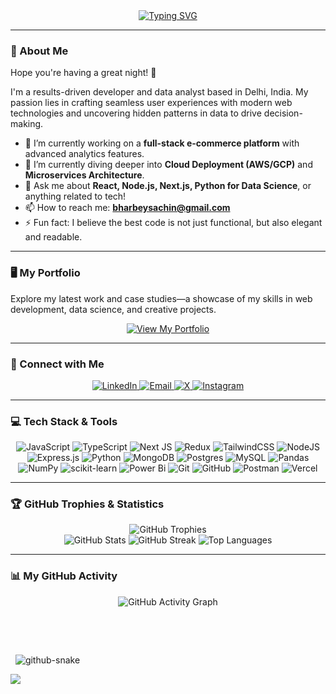<div align="center">

  <a href="https://git.io/typing-svg">
    <img src="https://readme-typing-svg.demolab.com?font=Fira+Code&weight=600&size=25&duration=4000&pause=1000&color=58A6FF&center=true&vCenter=true&width=435&lines=%2Hi+there%2C+I'm+Sachin+Bharbey+%F0%9F%91%8B;Full-Stack+Developer;Data+Science+Enthusiast;MERN+Stack+Expert" alt="Typing SVG" />
  </a>

</div>

---

### 🚀 About Me

Hope you're having a great night! 🌙

I'm a results-driven developer and data analyst based in Delhi, India. My passion lies in crafting seamless user experiences with modern web technologies and uncovering hidden patterns in data to drive decision-making.

* 🔭 I’m currently working on a **full-stack e-commerce platform** with advanced analytics features.
* 🌱 I’m currently diving deeper into **Cloud Deployment (AWS/GCP)** and **Microservices Architecture**.
* 💬 Ask me about **React, Node.js, Next.js, Python for Data Science**, or anything related to tech!
* 📫 How to reach me: **bharbeysachin@gmail.com**
* ⚡ Fun fact: I believe the best code is not just functional, but also elegant and readable.

---

### 🖥️ My Portfolio

Explore my latest work and case studies—a showcase of my skills in web development, data science, and creative projects.

<p align="center">
  <a href="https://sachin-bharbey.vercel.app" target="_blank">
    <img src="https://img.shields.io/badge/View_My_Portfolio-000000?style=for-the-badge&logo=vercel&logoColor=white" alt="View My Portfolio"/>
  </a>
</p>

---

### 🔗 Connect with Me

<p align="center">
  <a href="https://linkedin.com/in/sachin-bharbey-b128a4242">
    <img src="https://img.shields.io/badge/LinkedIn-0077B5?style=for-the-badge&logo=linkedin&logoColor=white" alt="LinkedIn"/>
  </a>
  <a href="mailto:bharbeysachin@gmail.com">
    <img src="https://img.shields.io/badge/Email-D14836?style=for-the-badge&logo=gmail&logoColor=white" alt="Email"/>
  </a>
  <a href="https://x.com/sachin_bh31">
    <img src="https://img.shields.io/badge/X-000000?style=for-the-badge&logo=X&logoColor=white" alt="X"/>
  </a>
  <a href="https://instagram.com/sachin_bh10">
    <img src="https://img.shields.io/badge/Instagram-E4405F?style=for-the-badge&logo=Instagram&logoColor=white" alt="Instagram"/>
  </a>
</p>

---

### 💻 Tech Stack & Tools

<p align="center">
  <img src="https://img.shields.io/badge/javascript-%23323330.svg?style=for-the-badge&logo=javascript&logoColor=%23F7DF1E" alt="JavaScript">
  <img src="https://img.shields.io/badge/typescript-%23007ACC.svg?style=for-the-badge&logo=typescript&logoColor=white" alt="TypeScript">
  <img src="https://img.shields.io/badge/Next-black?style=for-the-badge&logo=next.js&logoColor=white" alt="Next JS">
  <img src="https://img.shields.io/badge/redux-%23593d88.svg?style=for-the-badge&logo=redux&logoColor=white" alt="Redux">
  <img src="https://img.shields.io/badge/tailwindcss-%2338B2AC.svg?style=for-the-badge&logo=tailwind-css&logoColor=white" alt="TailwindCSS">
  <img src="https://img.shields.io/badge/node.js-6DA55F?style=for-the-badge&logo=node.js&logoColor=white" alt="NodeJS">
  <img src="https://img.shields.io/badge/express.js-%23404d59.svg?style=for-the-badge&logo=express&logoColor=%2361DAFB" alt="Express.js">
  <img src="https://img.shields.io/badge/python-3670A0?style=for-the-badge&logo=python&logoColor=ffdd54" alt="Python">
  <img src="https://img.shields.io/badge/MongoDB-%234ea94b.svg?style=for-the-badge&logo=mongodb&logoColor=white" alt="MongoDB">
  <img src="https://img.shields.io/badge/postgres-%23316192.svg?style=for-the-badge&logo=postgresql&logoColor=white" alt="Postgres">
  <img src="https://img.shields.io/badge/mysql-4479A1.svg?style=for-the-badge&logo=mysql&logoColor=white" alt="MySQL">
  <img src="https://img.shields.io/badge/pandas-%23150458.svg?style=for-the-badge&logo=pandas&logoColor=white" alt="Pandas">
  <img src="https://img.shields.io/badge/numpy-%23013243.svg?style=for-the-badge&logo=numpy&logoColor=white" alt="NumPy">
  <img src="https://img.shields.io/badge/scikit--learn-%23F7931E.svg?style=for-the-badge&logo=scikit-learn&logoColor=white" alt="scikit-learn">
  <img src="https://img.shields.io/badge/power_bi-F2C811?style=for-the-badge&logo=powerbi&logoColor=black" alt="Power Bi">
  <img src="https://img.shields.io/badge/git-%23F05033.svg?style=for-the-badge&logo=git&logoColor=white" alt="Git">
  <img src="https://img.shields.io/badge/github-%23121011.svg?style=for-the-badge&logo=github&logoColor=white" alt="GitHub">
  <img src="https://img.shields.io/badge/Postman-FF6C37?style=for-the-badge&logo=postman&logoColor=white" alt="Postman">
  <img src="https://img.shields.io/badge/vercel-%23000000.svg?style=for-the-badge&logo=vercel&logoColor=white" alt="Vercel">
</p>

---

### 🏆 GitHub Trophies & Statistics

<div align="center">
  <img src="https://github-profile-trophy.vercel.app/?username=NodePulse&theme=radical&no-frame=true&no-bg=false&margin-w=4" alt="GitHub Trophies"/>
</div>

<div align="center">
  <img src="https://github-readme-stats.vercel.app/api?username=NodePulse&theme=dark&hide_border=false&include_all_commits=false&count_private=false" alt="GitHub Stats"/>
  <img src="https://nirzak-streak-stats.vercel.app/?user=NodePulse&theme=dark&hide_border=false" alt="GitHub Streak"/>
  <img src="https://github-readme-stats.vercel.app/api/top-langs/?username=NodePulse&theme=dark&hide_border=false&include_all_commits=true&count_private=true&layout=compact" alt="Top Languages"/>
</div>

---

### 📊 My GitHub Activity

<div align="center">
  <img src="https://github-readme-activity-graph.vercel.app/graph?username=NodePulse&bg_color=0D1117&color=58A6FF&line=58A6FF&point=FFFFFF&area=true&hide_border=true" alt="GitHub Activity Graph"/>
</div>

  <picture>

  <source media="(prefers-color-scheme: dark)" srcset="https://raw.githubusercontent.com/tobiasmeyhoefer/tobiasmeyhoefer/output/github-snake-dark.svg" />

  <source media="(prefers-color-scheme: light)" srcset="https://raw.githubusercontent.com/tobiasmeyhoefer/tobiasmeyhoefer/output/github-snake.svg" />

  <img alt="github-snake" src="https://raw.githubusercontent.com/tobiasmeyhoefer/tobiasmeyhoefer/output/github-snake.svg" />

</picture>

[![](https://visitcount.itsvg.in/api?id=NodePulse&icon=0&color=0)](https://visitcount.itsvg.in)
